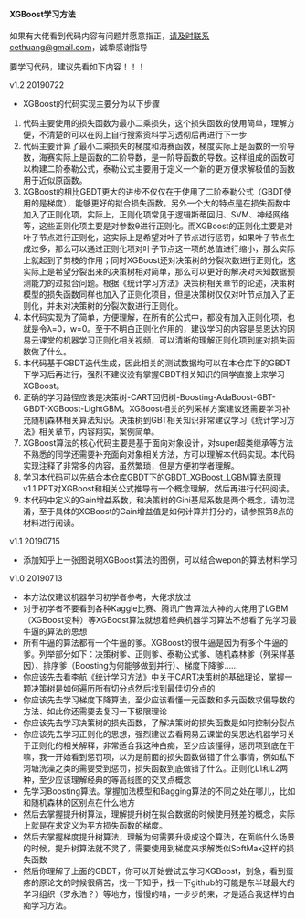 #### XGBoost学习方法
如果有大佬看到代码内容有问题并愿意指正，请及时联系cethuang@gmail.com，诚挚感谢指导

要学习代码，建议先看如下内容！！！

v1.2 20190722

- XGBoost的代码实现主要分为以下步骤

1. 代码主要使用的损失函数为最小二乘损失，这个损失函数的使用简单，理解方便，不清楚的可以在网上自行搜索资料学习透彻后再进行下一步
2. 代码主要计算了最小二乘损失的梯度和海赛函数，梯度实际上是函数的一阶导数，海赛实际上是函数的二阶导数，是一阶导函数的导数。这样组成的函数可以构建二阶泰勒公式，泰勒公式主要用于定义一个新的更方便求解极值的函数用于近似原函数。
3. XGBoost的相比GBDT更大的进步不仅仅在于使用了二阶泰勒公式（GBDT使用的是梯度），能够更好的拟合损失函数。另外一个大的特点是在损失函数中加入了正则化项，实际上，正则化项常见于逻辑斯蒂回归、SVM、神经网络等，这些正则化项主要是对参数θ进行正则化。而XGBoost的正则化主要是对叶子节点进行正则化，这实际上是希望对叶子节点进行惩罚，如果叶子节点生成过多，那么可以通过正则化项对叶子节点这一项的总值进行缩小，那么实际上就起到了剪枝的作用；同时XGBoost还对决策树的分裂次数进行正则化，这实际上是希望分裂出来的决策树相对简单，那么可以更好的解决对未知数据预测能力的过拟合问题。根据《统计学习方法》决策树相关章节的论述，决策树模型的损失函数同样也加入了正则化项目，但是决策树仅仅对叶节点加入了正则化，并未对决策树的分裂次数进行正则化。
4. 本代码实现为了简单，方便理解，在所有的公式中，都没有加入正则化项，也就是令λ=0，w=0。至于不明白正则化作用的，建议学习的内容是吴恩达的网易云课堂的机器学习正则化相关视频，可以清晰的理解正则化项到底对损失函数做了什么。
5. 本代码基于GBDT迭代生成，因此相关的测试数据均可以在本仓库下的GBDT下学习后再进行，强烈不建议没有掌握GBDT相关知识的同学直接上来学习XGBoost。
6. 正确的学习路径应该是决策树-CART回归树-Boosting-AdaBoost-GBT-GBDT-XGBoost-LightGBM。XGBoost相关的列采样方案建议还需要学习补充随机森林相关算法知识。决策树到GBT相关知识非常建议学习《统计学习方法》相关章节，内容翔实，案例简单。
7. XGBoost算法的核心代码主要是基于面向对象设计，对super超类继承等方法不熟悉的同学还需要补充面向对象相关方法，方可以理解本代码实现。本代码实现注释了非常多的内容，虽然繁琐，但是方便初学者理解。
8. 学习本代码可以先结合本仓库GBDT下的GBDT_XGBoost_LGBM算法原理v1.1.PPT对XGBoost和相关公式推导有一个概念理解，然后再进行代码阅读。
9. 本代码中定义的Gain增益系数，和决策树的Gini基尼系数是两个概念，请勿混淆，至于具体的XGBoost的Gain增益值是如何计算并打分的，请参照第8点的材料进行阅读。


v1.1 20190715

- 添加知乎上一张图说明XGBoost算法的图例，可以结合wepon的算法材料学习



v1.0 20190713

- 本方法仅建议机器学习初学者参考，大佬求放过
- 对于初学者不要看到各种Kaggle比赛、腾讯广告算法大神的大佬用了LGBM（XGBoost变种）等XGBoost算法就想着经典机器学习算法不想看了先学习最牛逼的算法的思想
- 所有牛逼的算法都有一个牛逼的爹。XGBoost的很牛逼是因为有多个牛逼的爹。列举部分如下：决策树爹、正则爹、泰勒公式爹、随机森林爹（列采样基因）、排序爹（Boosting为何能够做到并行）、梯度下降爹……
- 你应该先去看李航《统计学习方法》中关于CART决策树的基础理论，掌握一颗决策树是如何遍历所有切分点然后找到最佳切分点的
- 你应该先去学习梯度下降算法，至少应该看懂一元函数和多元函数求偏导数的方法、如此你还需要去复习一下极限理论
- 你应该先去学习决策树的损失函数，了解决策树的损失函数是如何控制分裂点
- 你应该先去学习正则化的思想，强烈建议去看网易云课堂的吴恩达机器学习关于正则化的相关解释，非常适合我这种白痴，至少应该懂得，惩罚项到底在干嘛，我一开始看到惩罚项，以为是前面的损失函数做错了什么事情，例如私下河塘洗澡之类的需要受到惩罚，损失函数到底做错了什么。正则化L1和L2两种，至少应该理解经典的等高线图的交叉点概念
- 先学习Boosting算法。掌握加法模型和Bagging算法的不同之处在哪儿，比如和随机森林的区别点在什么地方
- 然后去掌握提升树算法，理解提升树在拟合数据的时候使用残差的概念，实际上就是在求定义为平方损失函数的梯度。
- 然后去掌握梯度提升树算法，理解为何需要升级成这个算法，在面临什么场景的时候，提升树算法就不灵了，需要使用到梯度来求解类似SoftMax这样的损失函数
- 然后你理解了上面的GBDT，你可以开始尝试去学习XGBoost，别急，看到蛋疼的原论文的时候很痛苦，找一下知乎，找一下github的可能是东半球最大的学习组织（罗永浩？）等地方，慢慢的啃，一步步的来，才是适合我这样的白痴学习方法。
